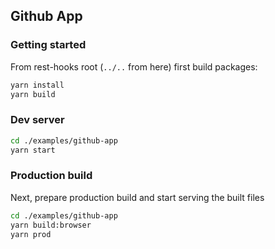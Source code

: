 ## Github App

### Getting started

From rest-hooks root (`../..` from here) first build packages:

```bash
yarn install
yarn build
```

### Dev server

```bash
cd ./examples/github-app
yarn start
```

### Production build

Next, prepare production build and start serving the built files

```bash
cd ./examples/github-app
yarn build:browser
yarn prod
```
